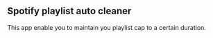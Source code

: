 ## Spotify playlist auto cleaner

This app enable you to maintain you playlist cap to a certain duration.
